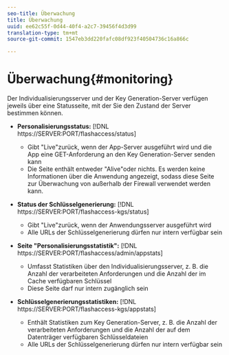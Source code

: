 ```yaml
---
seo-title: Überwachung
title: Überwachung
uuid: ee62c55f-0d44-40f4-a2c7-39456f4d3d99
translation-type: tm+mt
source-git-commit: 1547eb3dd220fafc08df923f40504736c16a866c

---
```



# Überwachung{#monitoring}

Der Individualisierungsserver und der Key Generation-Server verfügen jeweils über eine Statusseite, mit der Sie den Zustand der Server bestimmen können.

* **Personalisierungsstatus:** [!DNL https://SERVER:PORT/flashaccess/status]

   * Gibt &quot;Live&quot;zurück, wenn der App-Server ausgeführt wird und die App eine GET-Anforderung an den Key Generation-Server senden kann
   * Die Seite enthält entweder &quot;Alive&quot;oder nichts. Es werden keine Informationen über die Anwendung angezeigt, sodass diese Seite zur Überwachung von außerhalb der Firewall verwendet werden kann.

* **Status der Schlüsselgenerierung:** [!DNL https://SERVER:PORT/flashaccess-kgs/status]

   * Gibt &quot;Live&quot;zurück, wenn der Anwendungsserver ausgeführt wird
   * Alle URLs der Schlüsselgenerierung dürfen nur intern verfügbar sein

* **Seite &quot;Personalisierungsstatistik&quot;:** [!DNL https://SERVER:PORT/flashaccess/admin/appstats]

   * Umfasst Statistiken über den Individualisierungsserver, z. B. die Anzahl der verarbeiteten Anforderungen und die Anzahl der im Cache verfügbaren Schlüssel
   * Diese Seite darf nur intern zugänglich sein

* **Schlüsselgenerierungsstatistiken:** [!DNL https://SERVER:PORT/flashaccess-kgs/appstats]

   * Enthält Statistiken zum Key Generation-Server, z. B. die Anzahl der verarbeiteten Anforderungen und die Anzahl der auf dem Datenträger verfügbaren Schlüsseldateien
   * Alle URLs der Schlüsselgenerierung dürfen nur intern verfügbar sein

